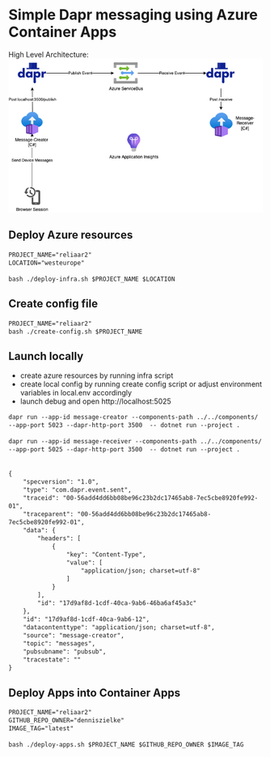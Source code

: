 # Simple Dapr messaging using Azure Container Apps



High Level Architecture:
![](/architecture.png)


## Deploy Azure resources

```
PROJECT_NAME="reliaar2"
LOCATION="westeurope"

bash ./deploy-infra.sh $PROJECT_NAME $LOCATION

```

## Create config file
```
PROJECT_NAME="reliaar2"
bash ./create-config.sh $PROJECT_NAME
```

## Launch locally
- create azure resources by running infra script 
- create local config by running create config script or adjust environment variables in local.env accordingly
- launch debug and open http://localhost:5025

```
dapr run --app-id message-creator --components-path ../../components/ --app-port 5023 --dapr-http-port 3500  -- dotnet run --project .

dapr run --app-id message-receiver --components-path ../../components/ --app-port 5025 --dapr-http-port 3500  -- dotnet run --project .


{
    "specversion": "1.0",
    "type": "com.dapr.event.sent",
    "traceid": "00-56add4dd6bb08be96c23b2dc17465ab8-7ec5cbe8920fe992-01",
    "traceparent": "00-56add4dd6bb08be96c23b2dc17465ab8-7ec5cbe8920fe992-01",
    "data": {
        "headers": [
            {
                "key": "Content-Type",
                "value": [
                    "application/json; charset=utf-8"
                ]
            }
        ],
        "id": "17d9af8d-1cdf-40ca-9ab6-46ba6af45a3c"
    },
    "id": "17d9af8d-1cdf-40ca-9ab6-12",
    "datacontenttype": "application/json; charset=utf-8",
    "source": "message-creator",
    "topic": "messages",
    "pubsubname": "pubsub",
    "tracestate": ""
}

```


## Deploy Apps into Container Apps

```
PROJECT_NAME="reliaar2"
GITHUB_REPO_OWNER="denniszielke"
IMAGE_TAG="latest"

bash ./deploy-apps.sh $PROJECT_NAME $GITHUB_REPO_OWNER $IMAGE_TAG

```
